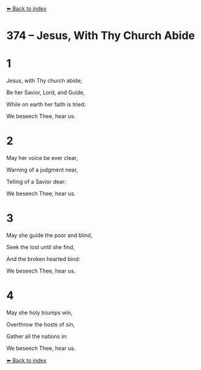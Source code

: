 [⬅️ Back to index](../README.md)

# 374 – Jesus, With Thy Church Abide





# 1

Jesus, with Thy church abide;

Be her Savior, Lord, and Guide,

While on earth her faith is tried:

We beseech Thee, hear us.



# 2

May her voice be ever clear,

Warning of a judgment near,

Telling of a Savior dear:

We beseech Thee, hear us.



# 3

May she guide the poor and blind,

Seek the lost until she find,

And the broken hearted bind:

We beseech Thee, hear us.



# 4

May she holy triumps win,

Overthrow the hosts of sin,

Gather all the nations in:

We beseech Thee, hear us.

[⬅️ Back to index](../README.md)
